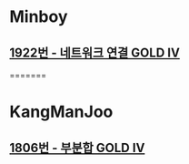 # Minboy
## [1922번 - 네트워크 연결 GOLD IV](https://www.acmicpc.net/problem/1922)
=======
# KangManJoo
## [1806번 - 부분합 GOLD IV](https://www.acmicpc.net/problem/1806)

